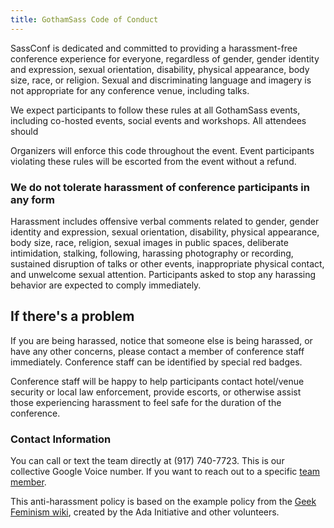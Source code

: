 ```yaml
---
title: GothamSass Code of Conduct
---
```


SassConf is dedicated and committed to providing a harassment-free conference
experience for everyone, regardless of gender, gender identity and expression,
sexual orientation, disability, physical appearance, body size, race,
or religion. Sexual and discriminating language and imagery is not appropriate
for any conference venue, including talks.

We expect participants to follow these rules at all GothamSass events,
including co-hosted events, social events and workshops. All attendees should

Organizers will enforce this code throughout the event.
Event participants violating these rules will be escorted from the
event without a refund.

### We do not tolerate harassment of conference participants in any form

Harassment includes offensive verbal comments related to gender, gender
identity and expression, sexual orientation, disability, physical appearance,
body size, race, religion, sexual images in public spaces, deliberate
intimidation, stalking, following, harassing photography or recording,
sustained disruption of talks or other events, inappropriate physical contact,
and unwelcome sexual attention. Participants asked to stop any harassing
behavior are expected to comply immediately.

## If there's a problem

If you are being harassed, notice that someone else is being harassed, or
have any other concerns, please contact a member of conference staff
immediately. Conference staff can be identified by special red badges.

Conference staff will be happy to help participants contact hotel/venue
security or local law enforcement, provide escorts, or otherwise assist those
experiencing harassment to feel safe for the duration of the conference.

### Contact Information

You can call or text the team directly at (917) 740-7723. This is our
collective Google Voice number. If you want to reach out to a
specific [team member](team).

This anti-harassment policy is based on the example policy from the
[Geek Feminism wiki](http://geekfeminism.wikia.com/wiki/Conference_anti-harassment),
created by the Ada Initiative and other volunteers.

